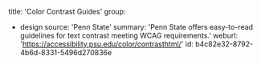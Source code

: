 title: 'Color Contrast Guides'
group:
  - design
source: 'Penn State'
summary: 'Penn State offers easy-to-read guidelines for text contrast meeting WCAG requirements.'
weburl: 'https://accessibility.psu.edu/color/contrasthtml/'
id: b4c82e32-8792-4b6d-8331-5496d270836e

